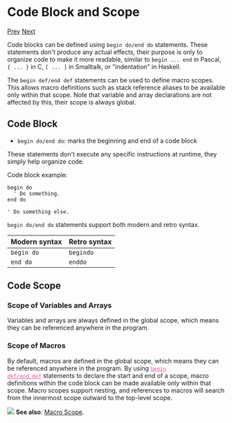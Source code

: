 # Code Block and Scope

[Prev]() [Next]()

Code blocks can be defined using `begin do/end do` statements. These statements don't produce any actual effects, their purpose is only to organize code to make it more readable, similar to `begin ... end` in Pascal, `{ ... }` in C, `[ ... ]` in Smalltalk, or "indentation" in Haskell.

The `begin def/end def` statements can be used to define macro scopes. This allows macro definitions such as stack reference aliases to be available only within that scope. Note that variable and array declarations are not affected by this, their scope is always global.

## Code Block

* `begin do/end do`: marks the beginning and end of a code block

These statements don't execute any specific instructions at runtime, they simply help organize code.

Code block example:

```basic
begin do
  ' Do something.
end do

' Do something else.
```
<!-- prg
!edit, run, title="Code block", style=""
begin do
  ' Do something.
end do

' Do something else.
-->

`begin do/end do` statements support both modern and retro syntax.

| Modern syntax | Retro syntax |
|---------------|--------------|
| `begin do`    | `begindo`    |
| `end do`      | `enddo`      |

## Code Scope

### Scope of Variables and Arrays

Variables and arrays are always defined in the global scope, which means they can be referenced anywhere in the program.

### Scope of Macros

By default, macros are defined in the global scope, which means they can be referenced anywhere in the program. By using <a href="macro-scope.html"><code style="color: #f052a1; text-decoration: underline;">begin def/end def</code></a> statements to declare the start and end of a scope, macro definitions within the code block can be made available only within that scope. Macro scopes support nesting, and references to macros will search from the innermost scope outward to the top-level scope.

<div class="content-highlight" style="min-height: 48px;">
  <img src="imgs/logo-nokbd.png" class="logo-tip">
  <span class="content-text">
    <strong>See also</strong>: <a href="macro-scope.html" class="nav-link">Macro Scope</a>.
  </span>
</div>
